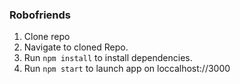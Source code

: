 ### Robofriends
 1) Clone repo
 2) Navigate to cloned Repo.
 3) Run `npm install` to install dependencies. 
 4) Run `npm start` to launch app on loccalhost://3000 
